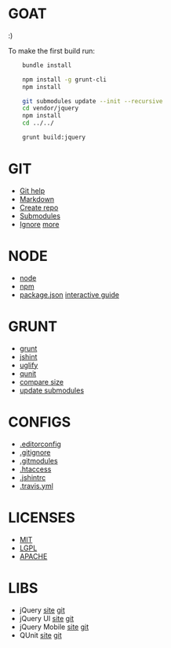 GOAT
====
:)

To make the first build run:

```bash
    bundle install

    npm install -g grunt-cli
    npm install

    git submodules update --init --recursive
    cd vendor/jquery
    npm install
    cd ../../

    grunt build:jquery
```

GIT
===
* [Git help](https://help.github.com/)
* [Markdown](https://help.github.com/articles/github-flavored-markdown)
* [Create repo](https://help.github.com/articles/create-a-repo)
* [Submodules](https://help.github.com/articles/using-submodules-with-pages)
* [Ignore](https://help.github.com/articles/ignoring-files) [more](https://github.com/github/gitignore)

NODE
====
* [node](http://nodejs.org/)
* [npm](http://npmjs.org/)
* [package.json](https://npmjs.org/doc/json.html) [interactive guide](http://package.json.nodejitsu.com/)

GRUNT
=====
* [grunt](https://github.com/gruntjs/grunt)
* [jshint](https://github.com/gruntjs/grunt-contrib-jshint)
* [uglify](https://github.com/gruntjs/grunt-contrib-uglify)
* [qunit](https://github.com/gruntjs/grunt-contrib-qunit)
* [compare size](https://github.com/rwldrn/grunt-compare-size)
* [update submodules](https://github.com/jaubourg/grunt-update-submodules)

CONFIGS
=======
* [.editorconfig](http://editorconfig.org/)
* [.gitignore](https://help.github.com/articles/ignoring-files)
* [.gitmodules](https://help.github.com/articles/using-submodules-with-pages)
* [.htaccess](http://httpd.apache.org/docs/2.2/howto/htaccess.html)
* [.jshintrc](https://github.com/jshint/jshint)
* [.travis.yml](http://about.travis-ci.org/docs/user/build-configuration/)

LICENSES
========
* [MIT](http://opensource.org/licenses/MIT)
* [LGPL](http://www.gnu.org/copyleft/lesser.html)
* [APACHE](http://www.apache.org/licenses/LICENSE-2.0.html)

LIBS
====
* jQuery [site](http://jquery.com/) [git](https://github.com/jquery/jquery)
* jQuery UI [site](http://jqueryui.com/) [git](https://github.com/jquery/jquery-ui)
* jQuery Mobile [site](http://jquerymobile.com/) [git](https://github.com/jquery/jquery-mobile)
* QUnit [site](http://qunitjs.com/) [git](https://github.com/jquery/qunit)
